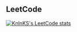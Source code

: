 ## LeetCode
[![KnlnKS's LeetCode stats](https://leetcode-stats-six.vercel.app/?username=AndreyPiskunov)](https://github.com/KnlnKS/leetcode-stats)
